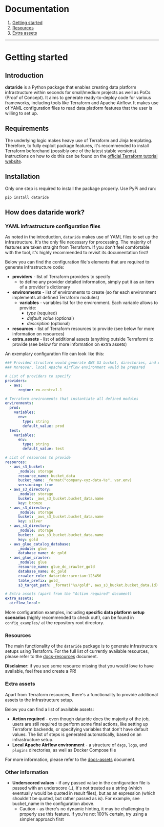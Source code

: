 # Documentation

1. [Getting started](https://github.com/mckraqs/dataride/tree/main/docs/README.md#Getting-started)
3. [Resources](https://github.com/mckraqs/dataride/tree/main/docs/1-docs-resources.md)
4. [Extra assets](https://github.com/mckraqs/dataride/tree/main/docs/2-docs-assets.md)

---

# Getting started

## Introduction

**dataride** is a Python package that enables creating data platform infrastructure within seconds for small/medium projects as well as PoCs (Proof of Concept). It aims to generate ready-to-deploy code for various frameworks, including tools like Terraform and Apache Airflow. It makes use of YAML configuration files to read data platform features that the user is willing to set up.

## Requirements

The underlying logic makes heavy use of Terraform and Jinja templating. Therefore, to fully exploit package features, it's recommended to install Terraform beforehand (possibly one of the latest stable versions). Instructions on how to do this can be found on the [official Terraform tutorial website](https://learn.hashicorp.com/tutorials/terraform/install-cli).

## Installation

Only one step is required to install the package properly. Use PyPi and run:

```
pip install dataride
```

## How does dataride work?

### YAML infrastructure configuration files

As noted in the introduction, `dataride` makes use of YAML files to set up the infrastructure. It's the only file necessary for processing. The majority of features are taken straight from Terraform. If you don't feel comfortable with the tool, it's highly recommended to revisit its documentation first! 

Below you can find the configuration file's elements that are required to generate infrastructure code: 

* **providers** - list of Terraform providers to specify 
  * to define any provider detailed information, simply put it as an item of a provider's dictionary 
* **environments** - list of environments to create (so far each environment implements all defined Terraform modules) 
    * **variables** - variables list for the environment. Each variable allows to provide:
        * *type* (required)
        * *default_value* (optional)
        * *description* (optional)
* **resources** - list of Terraform resources to provide (see below for more information on resources)
* **extra_assets** - list of additional assets (anything outside Terraform) to provide (see below for more information on extra assets)

An exemplary configuration file can look like this:

```yaml
### Provided structure would generate AWS S3 bucket, directories, and AWS Glue Data Catalog (database and crawler)
### Moreover, local Apache Airflow environment would be prepared 

# List of providers to specify
providers:
  - aws:
      region: eu-central-1

# Terraform environments that instantiate all defined modules
environments:
  prod:
    variables: 
      env:
        type: string
        default_value: prod
  test:
    variables:
      env:
        type: string
        default_value: test

# List of resources to provide
resources:
  - aws_s3_bucket:
      _module: storage
      resource_name: bucket_data
      bucket_name: _format("company-xyz-data-%s", var.env)
      versioning: true
  - aws_s3_directory:
      _module: storage
      bucket: _aws_s3_bucket.bucket_data.name
      key: bronze
  - aws_s3_directory:
      _module: storage
      bucket: _aws_s3_bucket.bucket_data.name
      key: silver
  - aws_s3_directory:
      _module: storage
      bucket: _aws_s3_bucket.bucket_data.name
      key: gold
  - aws_glue_catalog_database:
      _module: glue
      database_name: dc_gold
  - aws_glue_crawler:
      _module: glue
      resource_name: glue_dc_crawler_gold
      database_name: dc_gold
      crawler_role: dataride::arn:iam:123456
      table_prefix: gold_
      s3_target_path: _format("%s/gold", aws_s3_bucket.bucket_data.id)

# Extra assets (apart from the "Action required" document)
extra_assets:
  airflow_local:
```

More configuration examples, including **specific data platform setup scenarios** (highly recommended to check out!), can be found in `config_examples/` at the repository root directory.

### Resources

The main functionality of the `dataride` package is to generate infrastructure setups using Terraform. For the full list of currently available resources, please refer to the [docs-resources](https://github.com/mckraqs/dataride/tree/main/docs/docs-resources.md) document.

**Disclaimer**: if you see some resource missing that you would love to have available, feel free and create a PR! 

### Extra assets

Apart from Terraform resources, there's a functionality to provide additional assets to the infrastructure setup. 

Below you can find a list of available assets:

* **Action required** - even though dataride does the majority of the job, users are still required to perform some final actions, like setting up Terraform backends, or specifying variables that don't have default values. The list of steps is generated automatically, based on an infrastructure setup.
* **Local Apache Airflow environment** - a structure of `dags`, `logs`, and `plugins` directories, as well as Docker Compose file 

For more information, please refer to the [docs-assets](https://github.com/mckraqs/dataride/tree/main/docs/docs-assets.md) document.

### Other information

* **Underscored values** - if any passed value in the configuration file is passed with an underscore (_), it's not treated as a string (which eventually would be quoted in result files), but as an expression (which shouldn't be quoted, but rather passed as is). For example, see bucket_name in the configuration above.
  * Caution - as there's no dynamic hinting, it may be challenging to properly use this feature. If you're not 100% certain, try using a simpler approach first
